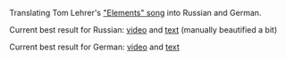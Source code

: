 Translating Tom Lehrer's ["Elements" song](https://www.youtube.com/watch?v=DYW50F42ss8) into Russian and German.

Current best result for Russian: [video](https://www.youtube.com/watch?v=V5pt436hFWs) and [text](Russian.md) (manually beautified a bit)

Current best result for German: [video](https://www.youtube.com/watch?v=MSUfNxdeYGg) and [text](German.md)

